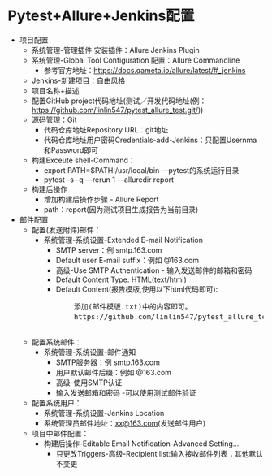 # Pytest+Allure+Jenkins配置
* 项目配置
    * 系统管理-管理插件 安装插件：Allure Jenkins Plugin
    * 系统管理-Global Tool Configuration 配置：Allure Commandline
        * 参考官方地址：https://docs.qameta.io/allure/latest/#_jenkins
    * Jenkins-新建项目：自由风格
    * 项目名称+描述
    * 配置GitHub project代码地址(测试／开发代码地址(例：https://github.com/linlin547/pytest_allure_test.git/))
    * 源码管理：Git
        * 代码仓库地址Repository URL：git地址
        * 代码仓库地址用户密码Credentials-add-Jenkins：只配置Usernma和Password即可
    * 构建Exceute shell-Command：
        * export PATH=$PATH:/usr/local/bin —pytest的系统运行目录
        * pytest -s -q —rerun 1 —alluredir report
    * 构建后操作
        * 增加构建后操作步骤 - Allure Report
        * path：report(因为测试项目生成报告为当前目录)
* 邮件配置
    * 配置(发送附件)邮件：
        * 系统管理-系统设置-Extended E-mail Notification
            * SMTP server：例 smtp.163.com
            * Default user E-mail suffix：例如 @163.com
            * 高级-Use SMTP Authentication - 输入发送邮件的邮箱和密码
            * Default Content Type: HTML(text/html)
            * Default Content(报告模版,使用以下html代码即可):
            <pre>
                 添加(邮件模版.txt)中的内容即可。
                 https://github.com/linlin547/pytest_allure_test/blob/master/邮件模版.txt
            </pre>
    * 配置系统邮件：
        * 系统管理-系统设置-邮件通知
            * SMTP服务器：例 smtp.163.com
            * 用户默认邮件后缀：例如 @163.com
            * 高级-使用SMTP认证
            * 输入发送邮箱和密码 -可以使用测试邮件验证
    * 配置系统用户：
        * 系统管理-系统设置-Jenkins Location
        * 系统管理员邮件地址：xx@163.com(发送邮件用户)
    * 项目中邮件配置：
        * 构建后操作-Editable Email Notification-Advanced Setting…
            * 只更改Triggers-高级-Recipient list:输入接收邮件列表；其他默认不变更